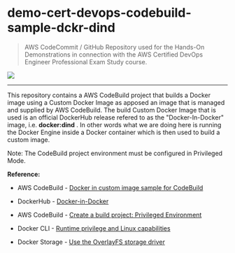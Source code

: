 # demo-cert-devops-codebuild-sample-dckr-dind

> AWS CodeCommit / GitHub Repository used for the Hands-On Demonstrations in connection with the AWS Certified DevOps Engineer Professional Exam Study course.

![](https://codebuild.eu-central-1.amazonaws.com/badges?uuid=eyJlbmNyeXB0ZWREYXRhIjoiazhSSEZCeE1RSUowM3lUVTUyd0lZMDFGYlMzaEl1c1QycGpRRFVSNll3bkVtUTdoQWN6Y2RKc1ZaMjN4RlE2MjVDeUZUNzJwamdDTm5uVVlRbCsxT1lJPSIsIml2UGFyYW1ldGVyU3BlYyI6IjVKalRJc1RpVGlrZXZlbzEiLCJtYXRlcmlhbFNldFNlcmlhbCI6MX0%3D&branch=main)

***

This repository contains a AWS CodeBuild project that builds a Docker image using a Custom Docker Image as apposed an image that is managed and supplied by AWS CodeBuild. The build Custom Docker Image that is used is an official DockerHub release refered to as the "Docker-In-Docker" image, i.e. **docker:dind** . In other words what we are doing here is running the Docker Engine inside a Docker container which is then used to build a custom image.

Note: The CodeBuild project environment must be configured in Privileged Mode.

**Reference:**

- AWS CodeBuild - [Docker in custom image sample for CodeBuild](https://docs.aws.amazon.com/codebuild/latest/userguide/sample-docker-custom-image.html)

- DockerHub - [Docker-in-Docker](https://hub.docker.com/_/docker/)

- AWS CodeBuild - [Create a build project: Privileged Environment](https://docs.aws.amazon.com/codebuild/latest/userguide/create-project-console.html#create-project-console-environment)

- Docker CLI - [Runtime privilege and Linux capabilities](https://docs.docker.com/engine/reference/run/#runtime-privilege-and-linux-capabilities)


- Docker Storage - [Use the OverlayFS storage driver](https://docs.docker.com/storage/storagedriver/overlayfs-driver/)
